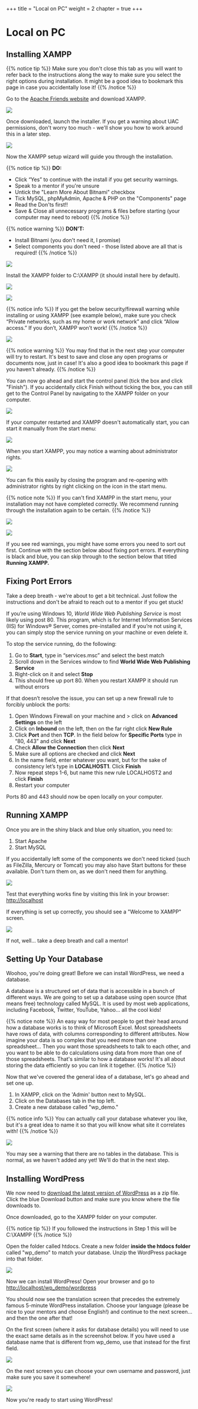 +++
title = "Local on PC"
weight = 2
chapter = true
+++

# Local on PC

## Installing XAMPP

{{% notice tip %}}
Make sure you don't close this tab as you will want to refer back to the instructions along the way to make sure you select the right options during installation. It might be a good idea to bookmark this page in case you accidentally lose it!
{{% /notice %}}

Go to the [Apache Friends website](https://www.apachefriends.org/index.html) and download XAMPP.

![](images/download_xampp.png)

Once downloaded, launch the installer. If you get a warning about UAC permissions, don't worry too much - we'll show you how to work around this in a later step.

![](images/uac_next.gif)

Now the XAMPP setup wizard will guide you through the installation.

{{% notice tip %}}
**DO:**
- Click “Yes” to continue with the install if you get security warnings.
- Speak to a mentor if you're unsure
- Untick the "Learn More About Bitnami" checkbox
- Tick MySQL, phpMyAdmin, Apache & PHP on the "Components" page
- Read the Don'ts first!!
- Save & Close all unnecessary programs & files before starting (your computer may need to reboot)
{{% /notice %}}

{{% notice warning %}}
**DON'T:**
- Install Bitnami (you don't need it, I promise)
- Select components you don't need - those listed above are all that is required!
{{% /notice %}}

![](images/tick_components.png)

Install the XAMPP folder to C:\XAMPP (it should install here by default).

![](images/choose_folder.png)

![](images/untick_bitnami.png)

{{% notice info %}}
If you get the below security/firewall warning while installing or using XAMPP (see example below), make sure you check “Private networks, such as my home or work network” and click “Allow access.” If you don’t, XAMPP won’t work!
{{% /notice %}}

![](images/windows_defender.png)

{{% notice warning %}}
You may find that in the next step your computer will try to restart. It's best to save and close any open programs or documents now, just in case! It's also a good idea to bookmark this page if you haven't already.
{{% /notice %}}

You can now go ahead and start the control panel (tick the box and click "Finish"). If you accidentally click Finish without ticking the box, you can still get to the Control Panel by navigating to the XAMPP folder on your computer.

![](images/finish.png)

If your computer restarted and XAMPP doesn't automatically start, you can start it manually from the start menu:

![](images/start_menu.png)

When you start XAMPP, you may notice a warning about administrator rights.

![](images/admin_rights_warning.png)

You can fix this easily by closing the program and re-opening with administrator rights by right clicking on the icon in the start menu.

{{% notice note %}}
If you can't find XAMPP in the start menu, your installation may not have completed correctly. We recommend running through the installation again to be certain.
{{% /notice %}}

![](images/run_as_admin.png)

![](images/running_with_admin.png)

If you see red warnings, you might have some errors you need to sort out first. Continue with the section below about fixing port errors. If everything is black and blue, you can skip through to the section below that titled **Running XAMPP.**

## Fixing Port Errors

Take a deep breath - we're about to get a bit technical. Just follow the instructions and don't be afraid to reach out to a mentor if you get stuck!

If you’re using Windows 10, *World Wide Web Publishing Service* is most likely using post 80. This program, which is for Internet Information Services (IIS) for Windows® Server, comes pre-installed and if you’re not using it, you can simply stop the service running on your machine or even delete it.

To stop the service running, do the following:

1. Go to **Start**, type in “services.msc” and select the best match
2. Scroll down in the Services window to find **World Wide Web Publishing Service**
3. Right-click on it and select **Stop**
4. This should free up port 80. When you restart XAMPP it should run without errors

If that doesn’t resolve the issue, you can set up a new firewall rule to forcibly unblock the ports:

1. Open Windows Firewall on your machine and > click on **Advanced Settings** on the left
2. Click on **Inbound** on the left, then on the far right click **New Rule**
3. Click **Port** and then **TCP**. In the field below for **Specific Ports** type in “80, 443” and click **Next**
4. Check **Allow the Connection** then click **Next**
5. Make sure all options are checked and click **Next**
6. In the name field, enter whatever you want, but for the sake of consistency let’s type in **LOCALHOST1**. Click **Finish**
7. Now repeat steps 1-6, but name this new rule LOCALHOST2 and click **Finish**
8. Restart your computer

Ports 80 and 443 should now be open locally on your computer.

## Running XAMPP

Once you are in the shiny black and blue only situation, you need to:

1. Start Apache
2. Start MySQL

If you accidentally left some of the components we don't need ticked (such as FileZilla, Mercury or Tomcat) you may also have Start buttons for these available. Don't turn them on, as we don't need them for anything.

![](images/startengines.png)

Test that everything works fine by visiting this link in your browser: [http://localhost](http://localhost/)

If everything is set up correctly, you should see a "Welcome to XAMPP" screen.

![](images/welcome_screen.png)

If not, well... take a deep breath and call a mentor!

## Setting Up Your Database

Woohoo, you're doing great! Before we can install WordPress, we need a database.

A database is a structured set of data that is accessible in a bunch of different ways. We are going to set up a database using open source (that means free) technology called MySQL. It is used by most web applications, including Facebook, Twitter, YouTube, Yahoo... all the cool kids! 

{{% notice note %}}
An easy way for most people to get their head around how a database works is to think of Microsoft Excel. Most spreadsheets have rows of data, with columns corresponding to different attributes. Now imagine your data is so complex that you need more than one spreadsheet... Then you want those spreadsheets to talk to each other, and you want to be able to do calculations using data from more than one of those spreadsheets. That's similar to how a database works! It's all about storing the data efficiently so you can link it together.
{{% /notice %}}

Now that we've covered the general idea of a database, let's go ahead and set one up. 

1. In XAMPP, click on the 'Admin' button next to MySQL.
2. Click on the Databases tab in the top left. 
3. Create a new database called "wp_demo."

{{% notice info %}}
You can actually call your database whatever you like, but it's a great idea to name it so that you will know what site it correlates with!
{{% /notice %}}

![](images/phpmyadmin.png)

You may see a warning that there are no tables in the database. This is normal, as we haven't added any yet! We'll do that in the next step.

## Installing WordPress

We now need to [download the latest version of WordPress](https://wordpress.org/download/#download-install) as a zip file. Click the blue Download button and make sure you know where the file downloads to. 

Once downloaded, go to the XAMPP folder on your computer.

{{% notice tip %}}
If you followed the instructions in Step 1 this will be C:\XAMPP
{{% /notice %}}

Open the folder called htdocs. Create a new folder **inside the htdocs folder** called "wp_demo" to match your database. Unzip the WordPress package into that folder.

![](images/wordpress_folder.gif)

Now we can install WordPress! Open your browser and go to [http://localhost/wp_demo/wordpress](http://localhost/wp_demo/wordpress)

You should now see the translation screen that precedes the extremely famous 5-minute WordPress installation. Choose your language (please be nice to your mentors and choose English!) and continue to the next screen... and then the one after that!

On the first screen (where it asks for database details) you will need to use the exact same details as in the screenshot below. If you have used a database name that is different from wp_demo, use that instead for the first field.

![](images/page_1_wp_install.png)

On the next screen you can choose your own username and password, just make sure you save it somewhere!

![](images/page_2_wp_install.png)

Now you're ready to start using WordPress!
